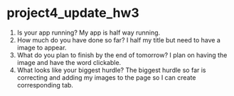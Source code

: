# project4_update_hw3

1. Is your app running?
My app is half way running.
2. How much do you have done so far?
I half my title but need to have a image to appear.
3. What do you plan to finish by the end of tomorrow?
I plan on having the image and have the word clickable.
4. What looks like your biggest hurdle?
The biggest hurdle so far is correcting and adding my images to the page so I can create corresponding tab.
